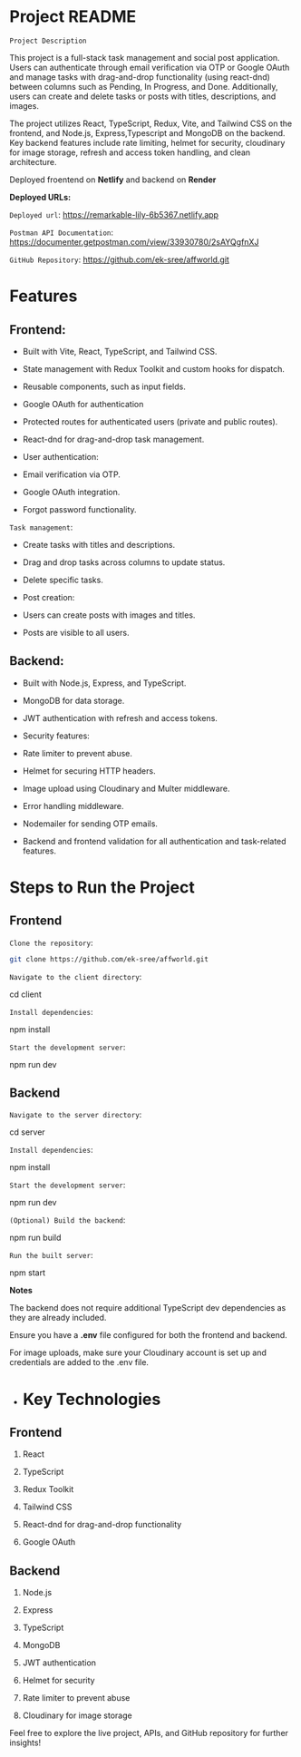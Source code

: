 # **Project README**

`Project Description`

This project is a full-stack task management and social post application. Users can authenticate through email verification via OTP or Google OAuth and manage tasks with drag-and-drop functionality (using react-dnd) between columns such as Pending, In Progress, and Done. Additionally, users can create and delete tasks or posts with titles, descriptions, and images.

The project utilizes React, TypeScript, Redux, Vite, and Tailwind CSS on the frontend, and Node.js, Express,Typescript and MongoDB on the backend. Key backend features include rate limiting, helmet for security, cloudinary for image storage, refresh and access token handling, and clean architecture.

Deployed froentend on **Netlify** and backend on **Render**

**Deployed URLs:**

``Deployed url``: https://remarkable-lily-6b5367.netlify.app

``Postman API Documentation``: https://documenter.getpostman.com/view/33930780/2sAYQgfnXJ

``GitHub Repository``: https://github.com/ek-sree/affworld.git

# Features

## Frontend:

- Built with Vite, React, TypeScript, and Tailwind CSS.

- State management with Redux Toolkit and custom hooks for dispatch.

- Reusable components, such as input fields.

- Google OAuth for authentication

- Protected routes for authenticated users (private and public routes).

- React-dnd for drag-and-drop task management.

- User authentication:

- Email verification via OTP.

- Google OAuth integration.

- Forgot password functionality.

`Task management`:

+ Create tasks with titles and descriptions.

+ Drag and drop tasks across columns to update status.

+ Delete specific tasks.

+ Post creation:

+ Users can create posts with images and titles.

+ Posts are visible to all users.

## Backend:

- Built with Node.js, Express, and TypeScript.

- MongoDB for data storage.

- JWT authentication with refresh and access tokens.

- Security features:

- Rate limiter to prevent abuse.

- Helmet for securing HTTP headers.

- Image upload using Cloudinary and Multer middleware.

- Error handling middleware.

- Nodemailer for sending OTP emails.

- Backend and frontend validation for all authentication and task-related features.


# Steps to Run the Project

## Frontend

``Clone the repository``:
```bash
git clone https://github.com/ek-sree/affworld.git
```

``Navigate to the client directory``:

cd client

``Install dependencies``:


npm install

``Start the development server``:

npm run dev



## Backend

``Navigate to the server directory``:

cd server

``Install dependencies``:

npm install

``Start the development server``:

npm run dev

```(Optional) Build the backend```:

npm run build


```Run the built server```:

npm start



**Notes**

The backend does not require additional TypeScript dev dependencies as they are already included.

Ensure you have a **.env** file configured for both the frontend and backend.

For image uploads, make sure your Cloudinary account is set up and credentials are added to the .env file.



* # **Key Technologies**

## Frontend

1. React

2. TypeScript

3. Redux Toolkit

4. Tailwind CSS

5. React-dnd for drag-and-drop functionality

6. Google OAuth

## Backend

1. Node.js

2. Express

3. TypeScript

4. MongoDB

5. JWT authentication

6. Helmet for security

7. Rate limiter to prevent abuse

8. Cloudinary for image storage

Feel free to explore the live project, APIs, and GitHub repository for further insights!
